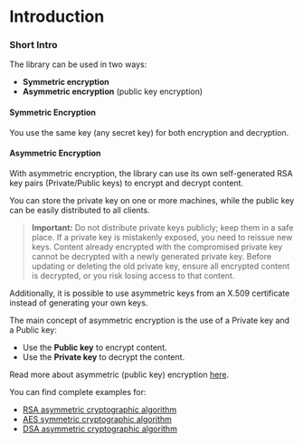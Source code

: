 # Introduction

### Short Intro

The library can be used in two ways:

- **Symmetric encryption**
- **Asymmetric encryption** (public key encryption)

#### Symmetric Encryption

You use the same key (any secret key) for both encryption and decryption.

#### Asymmetric Encryption

With asymmetric encryption, the library can use its own self-generated RSA key pairs (Private/Public keys) to encrypt and decrypt content.

You can store the private key on one or more machines, while the public key can be easily distributed to all clients.

> **Important:** Do not distribute private keys publicly; keep them in a safe place. If a private key is mistakenly exposed, you need to reissue new keys. Content already encrypted with the compromised private key cannot be decrypted with a newly generated private key. Before updating or deleting the old private key, ensure all encrypted content is decrypted, or you risk losing access to that content.

Additionally, it is possible to use asymmetric keys from an X.509 certificate instead of generating your own keys.

The main concept of asymmetric encryption is the use of a Private key and a Public key:
- Use the **Public key** to encrypt content.
- Use the **Private key** to decrypt the content.

Read more about asymmetric (public key) encryption [here](https://www.cloudflare.com/learning/ssl/what-is-asymmetric-encryption/).

You can find complete examples for:

- [RSA asymmetric cryptographic algorithm](https://github.com/maythamfahmi/CryptoNet/blob/main/Examples/RSAExample/RSAExample.cs)
- [AES symmetric cryptographic algorithm](https://github.com/maythamfahmi/CryptoNet/blob/main/Examples/AESExample/AESExample.cs)
- [DSA asymmetric cryptographic algorithm](https://github.com/maythamfahmi/CryptoNet/blob/main/Examples/DSAExample/DSAExample.cs)
